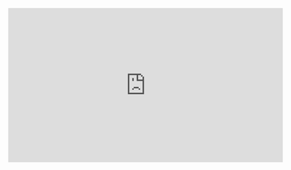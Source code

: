 <iframe width="560" height="315" src="https://www.youtube.com/embed/IpDn_I_z9cY?si=_0iO4B6mNrhyoLZT&amp;start=27" title="YouTube video player" frameborder="0" allow="accelerometer; autoplay; clipboard-write; encrypted-media; gyroscope; picture-in-picture; web-share" allowfullscreen></iframe>

